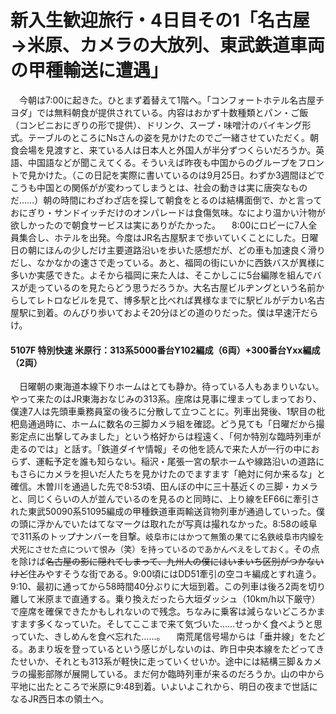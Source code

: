 # 新入生歓迎旅行・4日目その1「名古屋→米原、カメラの大放列、東武鉄道車両の甲種輸送に遭遇」

<div class="section">　今朝は7:00に起きた。ひとまず着替えて1階へ。「コンフォートホテル名古屋チヨダ」では無料朝食が提供されている。内容はおかず十数種類とパン・ご飯（コンビニおにぎりの形で提供）、ドリンク、スープ・味噌汁のバイキング形式。テーブルのところにNsさんの姿を見かけたのでご一緒させていただく。朝食会場を見渡すと、来ている人は日本人と外国人が半分ずつくらいだろうか。英語、中国語などが聞こえてくる。そういえば昨夜も中国からのグループをフロントで見かけた。（この日記を実際に書いているのは9月25日。わずか3週間ほどでこうも中国との関係がが変わってしまうとは、社会の動きは実に唐突なものだ……）朝の時間にわざわざ店を探して朝食をとるのは結構面倒で、かと言っておにぎり・サンドイッチだけのオンパレードは食傷気味。なにより温かい汁物が欲しかったので朝食サービスは実にありがたかった。 　8:00にロビーに7人全員集合し、ホテルを出発。今度はJR名古屋駅まで歩いていくことにした。日曜日の朝にほんの少しだけ主要道路沿いを歩いた感想だが、どの車も加速良く滑りだし、なかなかの速さで走っている。あと、福岡の街にいかに西鉄バスが異様に多いか実感できた。よそから福岡に来た人は、そこかしこに5台編隊を組んでバスが走っているのを見たらどう思うだろうか。大名古屋ビルヂングという名前からしてレトロなビルを見て、博多駅と比べれば異様なまでに駅ビルがデカい名古屋駅に到着。のんびり歩いておよそ20分ほどの道のりだった。僕は早速汗だらけ。

#### 5107F 特別快速 米原行：313系5000番台Y102編成（6両）+300番台Yxx編成（2両）

　日曜朝の東海道本線下りホームはとても静か。待っている人もあまりいない。やって来たのはJR東海おなじみの313系。座席は見事に埋まってしまっており、僕達7人は先頭車乗務員室の後ろに分散して立つことに。列車出発後、1駅目の枇杷島通過時に、ホームに数名の三脚カメラ組を確認。どう見ても「日曜だから撮影定点に出撃してみました」という格好からは程遠く、「何か特別な臨時列車が走るのでは」と話す。「鉄道ダイヤ情報」その他を読んで来た人が一行の中におらず、運転予定を誰も知らない。稲沢・尾張一宮の駅ホームや線路沿いの道路にもさらにカメラを担いだ人たちを見かけたのでますます「絶対に何か来るな」と確信。木曽川を通過した先で8:53頃、田んぼの中に三十基近くの三脚・カメラと、同じくらいの人が並んでいるのを見るのと同時に、上り線をEF66に牽引された東武50090系51095編成の甲種鉄道車両輸送貨物列車が通過していった。僕の頭に浮かんでいたはてなマークは取れたが写真は撮れなかった。8:58の岐阜で311系のトップナンバーを目撃。<span style="font-size: small;">岐阜市にはかつて無策の果てに名鉄岐阜市内線を犬死にさせた点について恨み（笑）を持っているのであかんべえをしておく。</span>その点を除けば~~名古屋の影に隠れてしまって、九州人の僕にはいまいち区別がつかないけど~~住みやすそうな街である。9:00頃にはDD51牽引の空コキ編成とすれ違う。9:10、最初に通ってから58時間40分ぶりに大垣到着。この列車は後ろ2両を切り離して米原まで直通する。乗り換えだったら大垣ダッシュ（10km/h以下厳守）で座席を確保できたかもしれないので残念。ちなみに乗客は減らないどころかますます多くなっていた。そしてここまで来て気づいた……せっかく食べようと思っていた、きしめんを食べ忘れた……。 　南荒尾信号場からは「垂井線」をたどる。あまり坂を登っているという感じがしないのは、昨日中央本線をたどってきたせいか、それとも313系が軽快に走っていくせいか。途中には結構三脚＆カメラの撮影部隊が展開している。まだ何か臨時列車が来るのだろうか。山の中から平地に出たところで米原に9:48到着。いよいよこれから、明日の夜まで世話になるJR西日本の領土へ。</div>